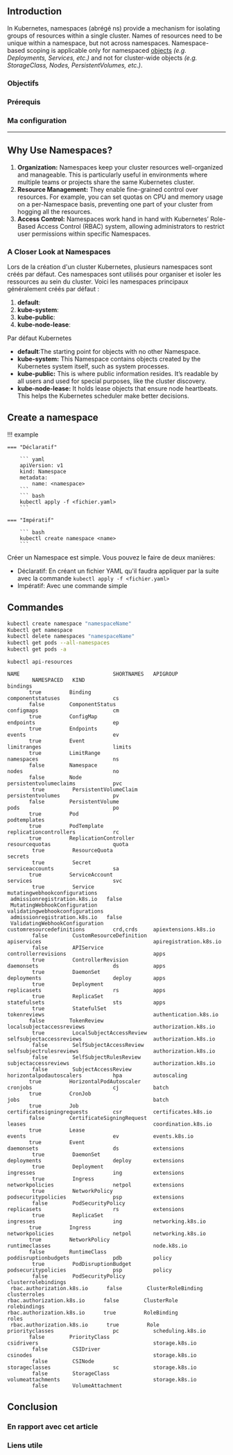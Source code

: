 ## Introduction
In Kubernetes, namespaces (abrégé ns) provide a mechanism for isolating groups of resources within a single cluster. Names of resources need to be unique within a namespace, but not across namespaces. Namespace-based scoping is applicable only for namespaced [objects](https://kubernetes.io/docs/concepts/overview/working-with-objects/#kubernetes-objects) _(e.g. Deployments, Services, etc.)_ and not for cluster-wide objects _(e.g. StorageClass, Nodes, PersistentVolumes, etc.)_.
### Objectifs

### Prérequis

### Ma configuration
---
## Why Use Namespaces?

1.   **Organization:**  Namespaces keep your cluster resources well-organized and manageable. This is particularly useful in environments where multiple teams or projects share the same Kubernetes cluster.
2.   **Resource Management:**  They enable fine-grained control over resources. For example, you can set quotas on CPU and memory usage on a per-Namespace basis, preventing one part of your cluster from hogging all the resources.
3.   **Access Control:**  Namespaces work hand in hand with Kubernetes’ Role-Based Access Control (RBAC) system, allowing administrators to restrict user permissions within specific Namespaces.
### A Closer Look at Namespaces

Lors de la création d'un cluster Kubernetes, plusieurs namespaces sont créés par défaut. Ces namespaces sont utilisés pour organiser et isoler les ressources au sein du cluster. Voici les namespaces principaux généralement créés par défaut :

1. **default**:
2. **kube-system**:
3. **kube-public**:
4. **kube-node-lease**:

Par défaut Kubernetes 
-  **default**:The starting point for objects with no other Namespace.
-  **kube-system:**  This Namespace contains objects created by the Kubernetes system itself, such as system processes.
-  **kube-public:**  This is where public information resides. It’s readable by all users and used for special purposes, like the cluster discovery.
-  **kube-node-lease:**  It holds lease objects that ensure node heartbeats. This helps the Kubernetes scheduler make better decisions.

## Create a namespace

!!! example

    === "Déclaratif"

        ``` yaml
        apiVersion: v1
        kind: Namespace
        metadata:
	        name: <namespace>
        ```
        ``` bash
        kubectl apply -f <fichier.yaml>
        ```

    === "Impératif"

        ``` bash
        kubectl create namespace <name>
        ```
        
Créer un Namespace est simple. Vous pouvez le faire de deux manières:
  - Déclaratif: En créant un fichier YAML qu'il faudra appliquer par la suite avec la commande `kubectl apply -f <fichier.yaml>`
  - Impératif: Avec une commande simple

## Commandes

```bash
kubectl create namespace "namespaceName"
Kubectl get namespace
kubectl delete namespaces "namespaceName"
kubectl get pods --all-namespaces
kubectl get pods -a
```

```shell title="Liste des ressources namespacées" hl_lines="1"
kubectl api-resources

NAME                              SHORTNAMES   APIGROUP                       NAMESPACED   KIND
bindings                                                                      true         Binding
componentstatuses                 cs                                          false        ComponentStatus
configmaps                        cm                                          true         ConfigMap
endpoints                         ep                                          true         Endpoints
events                            ev                                          true         Event
limitranges                       limits                                      true         LimitRange
namespaces                        ns                                          false        Namespace
nodes                             no                                          false        Node
persistentvolumeclaims            pvc                                         true         PersistentVolumeClaim
persistentvolumes                 pv                                          false        PersistentVolume
pods                              po                                          true         Pod
podtemplates                                                                  true         PodTemplate
replicationcontrollers            rc                                          true         ReplicationController
resourcequotas                    quota                                       true         ResourceQuota
secrets                                                                       true         Secret
serviceaccounts                   sa                                          true         ServiceAccount
services                          svc                                         true         Service
mutatingwebhookconfigurations                  admissionregistration.k8s.io   false        MutatingWebhookConfiguration
validatingwebhookconfigurations                admissionregistration.k8s.io   false        ValidatingWebhookConfiguration
customresourcedefinitions         crd,crds     apiextensions.k8s.io           false        CustomResourceDefinition
apiservices                                    apiregistration.k8s.io         false        APIService
controllerrevisions                            apps                           true         ControllerRevision
daemonsets                        ds           apps                           true         DaemonSet
deployments                       deploy       apps                           true         Deployment
replicasets                       rs           apps                           true         ReplicaSet
statefulsets                      sts          apps                           true         StatefulSet
tokenreviews                                   authentication.k8s.io          false        TokenReview
localsubjectaccessreviews                      authorization.k8s.io           true         LocalSubjectAccessReview
selfsubjectaccessreviews                       authorization.k8s.io           false        SelfSubjectAccessReview
selfsubjectrulesreviews                        authorization.k8s.io           false        SelfSubjectRulesReview
subjectaccessreviews                           authorization.k8s.io           false        SubjectAccessReview
horizontalpodautoscalers          hpa          autoscaling                    true         HorizontalPodAutoscaler
cronjobs                          cj           batch                          true         CronJob
jobs                                           batch                          true         Job
certificatesigningrequests        csr          certificates.k8s.io            false        CertificateSigningRequest
leases                                         coordination.k8s.io            true         Lease
events                            ev           events.k8s.io                  true         Event
daemonsets                        ds           extensions                     true         DaemonSet
deployments                       deploy       extensions                     true         Deployment
ingresses                         ing          extensions                     true         Ingress
networkpolicies                   netpol       extensions                     true         NetworkPolicy
podsecuritypolicies               psp          extensions                     false        PodSecurityPolicy
replicasets                       rs           extensions                     true         ReplicaSet
ingresses                         ing          networking.k8s.io              true         Ingress
networkpolicies                   netpol       networking.k8s.io              true         NetworkPolicy
runtimeclasses                                 node.k8s.io                    false        RuntimeClass
poddisruptionbudgets              pdb          policy                         true         PodDisruptionBudget
podsecuritypolicies               psp          policy                         false        PodSecurityPolicy
clusterrolebindings                            rbac.authorization.k8s.io      false        ClusterRoleBinding
clusterroles                                   rbac.authorization.k8s.io      false        ClusterRole
rolebindings                                   rbac.authorization.k8s.io      true         RoleBinding
roles                                          rbac.authorization.k8s.io      true         Role
priorityclasses                   pc           scheduling.k8s.io              false        PriorityClass
csidrivers                                     storage.k8s.io                 false        CSIDriver
csinodes                                       storage.k8s.io                 false        CSINode
storageclasses                    sc           storage.k8s.io                 false        StorageClass
volumeattachments                              storage.k8s.io                 false        VolumeAttachment
```
## Conclusion

### En rapport avec cet article

### Liens utile
